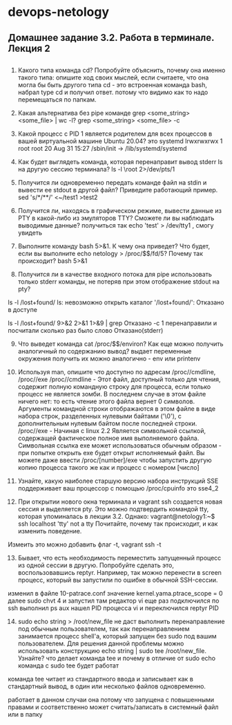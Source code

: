 # devops-netology
## Домашнее задание 3.2. Работа в терминале. Лекция 2
##

1. Какого типа команда cd? Попробуйте объяснить, почему она именно такого типа: опишите ход своих мыслей, если считаете, что она могла бы быть другого типа
cd - это встроенная команда bash, набрал type cd и получил ответ. потому что видимо как то надо перемещаться по папкам. 

2. Какая альтернатива без pipe команде grep <some_string> <some_file> | wc -l?
grep <some_string> <some_file> -c

3. Какой процесс с PID 1 является родителем для всех процессов в вашей виртуальной машине Ubuntu 20.04?
это systemd 
lrwxrwxrwx 1 root root 20 Aug 31 15:27 /sbin/init -> /lib/systemd/systemd

4. Как будет выглядеть команда, которая перенаправит вывод stderr ls на другую сессию терминала?
ls -l \root 2>/dev/pts/1

5. Получится ли одновременно передать команде файл на stdin и вывести ее stdout в другой файл? Приведите работающий пример.
sed 's/*/**/' <~/test1 >test2

6. Получится ли, находясь в графическом режиме, вывести данные из PTY в какой-либо из эмуляторов TTY? Сможете ли вы наблюдать выводимые данные?
получиться так  echo 'test' > /dev/tty1 , смогу увидеть

7. Выполните команду bash 5>&1. К чему она приведет? Что будет, если вы выполните echo netology > /proc/$$/fd/5? Почему так происходит?
bash 5>&1 

8. Получится ли в качестве входного потока для pipe использовать только stderr команды, не потеряв при этом отображение stdout на pty?

ls -l /lost+found/
ls: невозможно открыть каталог '/lost+found/': Отказано в доступе

ls -l /lost+found/ 9>&2 2>&1 1>&9 | grep Отказано -c
1
перенаправили и посчитали сколько раз было слово Отказано(stderr)

9. Что выведет команда cat /proc/$$/environ? Как еще можно получить аналогичный по содержанию вывод?
выдает переменные окружения 
получить их можно аналогично - env или printenv

10. Используя man, опишите что доступно по адресам /proc/<PID>/cmdline, /proc/<PID>/exe
 /proc/<PID>/cmdline  - Этот файл, доступный только для чтения, содержит полную командную строку для процесса, если только процесс не является зомби.  В последнем случае в этом файле ничего нет: то есть чтение этого файла вернет 0 символов. Аргументы командной строки отображаются в этом файле в виде набора строк, разделенных нулевыми байтами  ('\0'), с дополнительным нулевым байтом после последней строки.
 /proc/<PID>/exe - Начиная с linux 2.2 Является символьной ссылкой, содержащей фактическое полное имя выполняемого файла. Символьная ссылка exe может использоваться обычным образом - при попытке открыть exe будет открыт исполняемый файл. Вы можете даже ввести /proc/[number]/exe чтобы запустить другую копию процесса такого же как и процесс с номером [число]

11. Узнайте, какую наиболее старшую версию набора инструкций SSE поддерживает ваш процессор с помощью /proc/cpuinfo
это sse4_2

12. При открытии нового окна терминала и vagrant ssh создается новая сессия и выделяется pty.
Это можно подтвердить командой tty, которая упоминалась в лекции 3.2.
Однако:
vagrant@netology1:~$ ssh localhost 'tty'
not a tty
Почитайте, почему так происходит, и как изменить поведение.

Измеить это можно  добавить флаг -t, vagrant ssh -t


13. Бывает, что есть необходимость переместить запущенный процесс из одной сессии в другую. Попробуйте сделать это, воспользовавшись reptyr. Например, так можно перенести в screen процесс, который вы запустили по ошибке в обычной SSH-сессии.

изменил в файле 10-patrace.conf значение kernel.yama.ptrace_scope = 0
далее sudo chvt 4 и запустил там редактор vi
еще раз подключился по ssh 
выполнил ps aux
нашел PID процесса vi и переключился  reptyr PID 


14. sudo echo string > /root/new_file не даст выполнить перенаправление под обычным пользователем, так как перенаправлением занимается процесс shell'а, который запущен без sudo под вашим пользователем. Для решения данной проблемы можно использовать конструкцию echo string | sudo tee /root/new_file. Узнайте? что делает команда tee и почему в отличие от sudo echo команда с sudo tee будет работат

команда tee читает из стандартного ввода и записывает как в стандартный вывод, в один или несколько файлов одновременно.

работает в данном случаи она потому что запущена с повышенными правами и соответственно может считать/записать в системный файл или в папку 